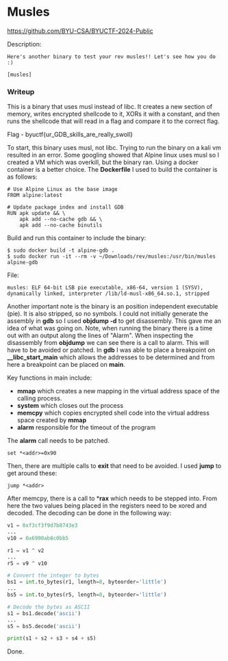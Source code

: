 # Musles 
https://github.com/BYU-CSA/BYUCTF-2024-Public

Description:  
```
Here's another binary to test your rev musles!! Let's see how you do :)

[musles]
```
### Writeup
This is a binary that uses musl instead of libc. It creates a new section of memory, writes encrypted shellcode to it, XORs it with a constant, and then runs the shellcode that will read in a flag and compare it to the correct flag.  

Flag - byuctf{ur_GDB_skills_are_really_swoll}  

To start, this binary uses musl, not libc. Trying to run the binary on a kali vm resulted in an error. Some googling showed that Alpine linux uses musl so I created a VM which was overkill, but the binary ran. Using a docker container is a better choice. The **Dockerfile** I used to build the container is as follows: 

```
# Use Alpine Linux as the base image
FROM alpine:latest

# Update package index and install GDB
RUN apk update && \
    apk add --no-cache gdb && \
    apk add --no-cache binutils
```

Build and run this container to include the binary: 
```
$ sudo docker build -t alpine-gdb .
$ sudo docker run -it --rm -v ~/Downloads/rev/musles:/usr/bin/musles alpine-gdb
```

File: 
```
musles: ELF 64-bit LSB pie executable, x86-64, version 1 (SYSV), dynamically linked, interpreter /lib/ld-musl-x86_64.so.1, stripped
```

Another important note is the binary is an position independent executable (pie). It is also stripped, so no symbols. I could not initially generate the assembly in **gdb** so I used **objdump -d** to get disassembly. This gave me an idea of what was going on. Note, when running the binary there is a time out with an output along the lines of "Alarm". When inspecting the disassembly from **objdump** we can see there is a call to alarm. This will have to be avoided or patched. In **gdb** I was able to place a breakpoint on **__libc_start_main** which allows the addresses to be determined and from here a breakpoint can be placed on **main**.   

Key functions in main include:  
- **mmap** which creates a new mapping in the virtual address space of the calling process. 
- **system** which closes out the process
- **memcpy** which copies encrypted shell code into the virtual address space created by **mmap**
- **alarm** responsible for the timeout of the program

The **alarm** call needs to be patched.
```
set *<addr>=0x90
```

Then, there are multiple calls to **exit** that need to be avoided. I used **jump** to get around these: 
```
jump *<addr>
```

After memcpy, there is a call to ***rax** which needs to be stepped into. From here the two values being placed in the registers need to be xored and decoded. The decoding can be done in the following way: 

```python
v1 = 0xf3cf3f9d7b8743e3
...
v10 = 0x6990ab8c0bb5

r1 = v1 ^ v2
...
r5 = v9 ^ v10

# Convert the integer to bytes
bs1 = int.to_bytes(r1, length=8, byteorder='little')
...
bs5 = int.to_bytes(r5, length=8, byteorder='little')

# Decode the bytes as ASCII
s1 = bs1.decode('ascii')
...
s5 = bs5.decode('ascii')

print(s1 + s2 + s3 + s4 + s5)
```

Done. 